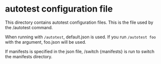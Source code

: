 # autotest configuration file

This directory contains autotest configuration files.
This is the file used by the /autotest command.


When running with `/autotest`, default.json is used.
If you run `/autotest foo` with the argument, foo.json will be used.

If manifests is specified in the json file, /switch {manifests} is run to switch the manifests directory.
